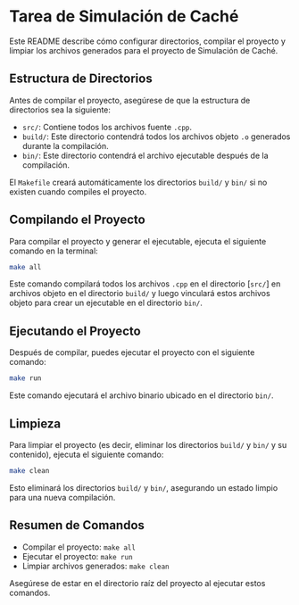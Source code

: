 # Tarea de Simulación de Caché

Este README describe cómo configurar directorios, compilar el proyecto y limpiar los archivos generados para el proyecto de Simulación de Caché.

## Estructura de Directorios

Antes de compilar el proyecto, asegúrese de que la estructura de directorios sea la siguiente:

- `src/`: Contiene todos los archivos fuente `.cpp`.
- `build/`: Este directorio contendrá todos los archivos objeto `.o` generados durante la compilación.
- `bin/`: Este directorio contendrá el archivo ejecutable después de la compilación.

El `Makefile` creará automáticamente los directorios `build/` y `bin/` si no existen cuando compiles el proyecto.

## Compilando el Proyecto

Para compilar el proyecto y generar el ejecutable, ejecuta el siguiente comando en la terminal:

```bash
make all
```

Este comando compilará todos los archivos `.cpp` en el directorio [`src/`] en archivos objeto en el directorio `build/` y luego vinculará estos archivos objeto para crear un ejecutable en el directorio `bin/`.

## Ejecutando el Proyecto

Después de compilar, puedes ejecutar el proyecto con el siguiente comando:

```bash
make run
```

Este comando ejecutará el archivo binario ubicado en el directorio `bin/`.

## Limpieza

Para limpiar el proyecto (es decir, eliminar los directorios `build/` y `bin/` y su contenido), ejecuta el siguiente comando:

```bash
make clean
```

Esto eliminará los directorios `build/` y `bin/`, asegurando un estado limpio para una nueva compilación.

## Resumen de Comandos

- Compilar el proyecto: `make all`
- Ejecutar el proyecto: `make run`
- Limpiar archivos generados: `make clean`

Asegúrese de estar en el directorio raíz del proyecto al ejecutar estos comandos.